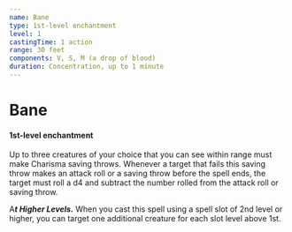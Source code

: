 ```yaml
---
name: Bane
type: 1st-level enchantment
level: 1
castingTime: 1 action
range: 30 feet
components: V, S, M (a drop of blood)
duration: Concentration, up to 1 minute
---
```


# Bane

#### 1st-level enchantment

Up to three creatures of your choice that you can see within range must make Charisma saving throws. Whenever a target that fails this saving throw makes an attack roll or a saving throw before the spell ends, the target must roll a d4 and subtract the number rolled from the attack roll or saving throw.

A***t Higher Levels.*** When you cast this spell using a spell slot of 2nd level or higher, you can target one additional creature for each slot level above 1st.
